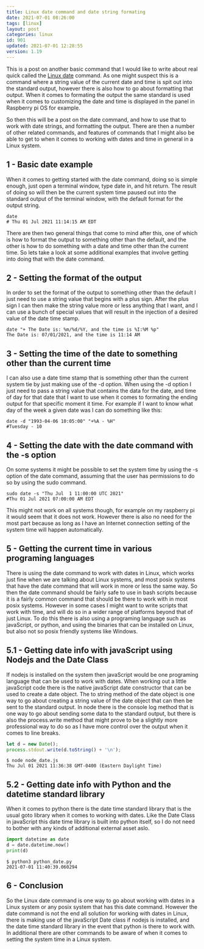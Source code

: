 ```yaml
---
title: Linux date command and date string formating
date: 2021-07-01 08:26:00
tags: [linux]
layout: post
categories: linux
id: 901
updated: 2021-07-01 12:28:55
version: 1.19
---
```


This is a post on another basic command that I would like to write about real quick called the [Linux date](https://man7.org/linux/man-pages/man1/date.1.html) command. As one might suspect this is a command where a string value of the current date and time is spit out into the standard output, however there is also how to go about formatting that output. When it comes to formating the output the same standard is used when it comes to customizing the date and time is displayed in the panel in Raspberry pi OS for example.

So then this will be a post on the date command, and how to use that to work with date strings, and formatting the output. There are then a number of other related commands, and features of commands that I might also be able to get to when it comes to working with dates and time in general in a Linux system.

<!-- more -->

## 1 - Basic date example

When it comes to getting started with the date command, doing so is simple enough, just open a terminal window, type date in, and hit return. The result of doing so will then be the current system time paused out into the standard output of the terminal window, with the default format for the output string.

```
date
# Thu 01 Jul 2021 11:14:15 AM EDT
```

There are then two general things that come to mind after this, one of which is how to format the output to something other than the default, and the other is how to do something with a date and time other than the current time. So lets take a look at some additional examples that involve getting into doing that with the date command.

## 2 - Setting the format of the output

In order to set the format of the output to something other than the default I just need to use a string value that begins with a plus sign. After the plus sign I can then make the string value more or less anything that I want, and I can use a bunch of special values that will result in the injection of a desired value of the date time stamp.

```
date "+ The Date is: %m/%d/%Y, and the time is %I:%M %p"
The Date is: 07/01/2021, and the time is 11:14 AM
```

## 3 - Setting the time of the date to something other than the current time

I can also use a date time stamp that is something other than the current system tie by just making use of the -d option. When using the -d option I just need to pass a string value that contains the data for the date, and time of day for that date that I want to use when it comes to formating the ending output for that specific moment it time. For example if I want to know what day of the week a given date was I can do something like this:

```
date -d "1993-04-06 10:05:00" "+%A - %H"
#Tuesday - 10
```

## 4 - Setting the date with the date command with the -s option

On some systems it might be possible to set the system time by using the -s option of the date command, assuming that the user has permissions to do so by using the sudo command.

```
sudo date -s "Thu Jul  1 11:00:00 UTC 2021"
#Thu 01 Jul 2021 07:00:00 AM EDT
```

This might not work on all systems though, for example on my raspberry pi it would seem that it does not work. However there is also no need for the most part because as long as I have an Internet connection setting of the system time will happen automatically.

## 5 - Getting the current time in various programing languages

There is using the date command to work with dates in Linux, which works just fine when we are talking about Linux systems, and most posix systems that have the date command that will work in more or less the same way. So then the date command should be fairly safe to use in bash scripts because it is a fairly common command that should be there to work with in most posix systems. However in some cases I might want to write scripts that work with time, and will do so in a wider range of platforms beyond that of just Linux. To do this there is also using a programing language such as javaScript, or python, and using the binaries that can be installed on Linux, but also not so posix friendly systems like Windows.

## 5.1 - Getting date info with javaScript using Nodejs and the Date Class

If nodejs is installed on the system then javaScript would be one programing language that can be used to work with dates. When working out a little javaScript code there is the native javaScript date constructor that can be used to create a date object. The to string method of the date object is one way to go about creating a string value of the date object that can then be sent to the standard output. In node there is the console log method that is one way to go about sending some data to the standard output, but there is also the process.write method that might prove to be a slightly more professional way to do so as I have more control over the output when it comes to line breaks.

```js
let d = new Date();
process.stdout.write(d.toString() + '\n');
```

```
$ node node_date.js
Thu Jul 01 2021 11:36:38 GMT-0400 (Eastern Daylight Time)
```

## 5.2 - Getting date info with Python and the datetime standard library

When it comes to python there is the date time standard library that is the usual goto library when it comes to working with dates. Like the Date Class in javaScript this date time library is built into python itself, so I do not need to bother with any kinds of additional external asset aslo.

```python
import datetime as date
d = date.datetime.now()
print(d)
```

```
$ python3 python_date.py
2021-07-01 11:40:39.060294
```

## 6 - Conclusion

So the Linux date command is one way to go about working with dates in a Linux system or any posix system that has this date command. However the date command is not the end all solution for working with dates in Linux, there is making use of the javaScript Date class if nodejs is installed, and the date time standard library in the event that python is there to work with. In additional there are other commands to be aware of when it comes to setting the system time in a Linux system.

